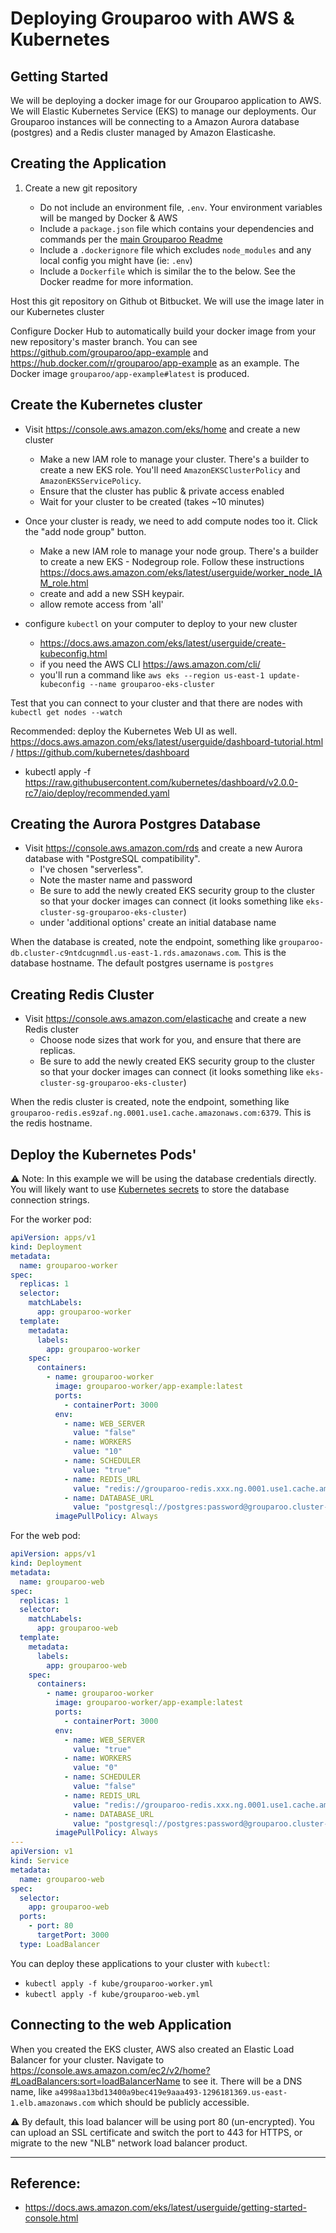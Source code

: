 # Deploying Grouparoo with AWS & Kubernetes

## Getting Started

We will be deploying a docker image for our Grouparoo application to AWS. We will Elastic Kubernetes Service (EKS) to manage our deployments. Our Grouparoo instances will be connecting to a Amazon Aurora database (postgres) and a Redis cluster managed by Amazon Elasticashe.

## Creating the Application

1. Create a new git repository

   - Do not include an environment file, `.env`. Your environment variables will be manged by Docker & AWS
   - Include a `package.json` file which contains your dependencies and commands per the [main Grouparoo Readme](https://github.com/grouparoo/grouparoo/blob/master/README.md)
   - Include a `.dockerignore` file which excludes `node_modules` and any local config you might have (ie: `.env`)
   - Include a `Dockerfile` which is similar the to the below. See the Docker readme for more information.

Host this git repository on Github ot Bitbucket. We will use the image later in our Kubernetes cluster

Configure Docker Hub to automatically build your docker image from your new repository's master branch. You can see https://github.com/grouparoo/app-example and https://hub.docker.com/r/grouparoo/app-example as an example. The Docker image `grouparoo/app-example#latest` is produced.

## Create the Kubernetes cluster

- Visit https://console.aws.amazon.com/eks/home and create a new cluster

  - Make a new IAM role to manage your cluster. There's a builder to create a new EKS role. You'll need `AmazonEKSClusterPolicy` and `AmazonEKSServicePolicy`.
  - Ensure that the cluster has public & private access enabled
  - Wait for your cluster to be created (takes ~10 minutes)

- Once your cluster is ready, we need to add compute nodes too it. Click the "add node group" button.

  - Make a new IAM role to manage your node group. There's a builder to create a new EKS - Nodegroup role. Follow these instructions https://docs.aws.amazon.com/eks/latest/userguide/worker_node_IAM_role.html
  - create and add a new SSH keypair.
  - allow remote access from 'all'

- configure `kubectl` on your computer to deploy to your new cluster
  - https://docs.aws.amazon.com/eks/latest/userguide/create-kubeconfig.html
  - if you need the AWS CLI https://aws.amazon.com/cli/
  - you'll run a command like `aws eks --region us-east-1 update-kubeconfig --name grouparoo-eks-cluster`

Test that you can connect to your cluster and that there are nodes with `kubectl get nodes --watch`

Recommended: deploy the Kubernetes Web UI as well. https://docs.aws.amazon.com/eks/latest/userguide/dashboard-tutorial.html / https://github.com/kubernetes/dashboard

- kubectl apply -f https://raw.githubusercontent.com/kubernetes/dashboard/v2.0.0-rc7/aio/deploy/recommended.yaml

## Creating the Aurora Postgres Database

- Visit https://console.aws.amazon.com/rds and create a new Aurora database with "PostgreSQL compatibility".
  - I've chosen "serverless".
  - Note the master name and password
  - Be sure to add the newly created EKS security group to the cluster so that your docker images can connect (it looks something like `eks-cluster-sg-grouparoo-eks-cluster`)
  - under 'additional options' create an initial database name

When the database is created, note the endpoint, something like `grouparoo-db.cluster-c9ntdcugnmdl.us-east-1.rds.amazonaws.com`. This is the database hostname.
The default postgres username is `postgres`

## Creating Redis Cluster

- Visit https://console.aws.amazon.com/elasticache and create a new Redis cluster
  - Choose node sizes that work for you, and ensure that there are replicas.
  - Be sure to add the newly created EKS security group to the cluster so that your docker images can connect (it looks something like `eks-cluster-sg-grouparoo-eks-cluster`)

When the redis cluster is created, note the endpoint, something like `grouparoo-redis.es9zaf.ng.0001.use1.cache.amazonaws.com:6379`. This is the redis hostname.

## Deploy the Kubernetes Pods'

⚠️ Note: In this example we will be using the database credentials directly. You will likely want to use [Kubernetes secrets](https://kubernetes.io/docs/concepts/configuration/secret/) to store the database connection strings.

For the worker pod:

```yml
apiVersion: apps/v1
kind: Deployment
metadata:
  name: grouparoo-worker
spec:
  replicas: 1
  selector:
    matchLabels:
      app: grouparoo-worker
  template:
    metadata:
      labels:
        app: grouparoo-worker
    spec:
      containers:
        - name: grouparoo-worker
          image: grouparoo-worker/app-example:latest
          ports:
            - containerPort: 3000
          env:
            - name: WEB_SERVER
              value: "false"
            - name: WORKERS
              value: "10"
            - name: SCHEDULER
              value: "true"
            - name: REDIS_URL
              value: "redis://grouparoo-redis.xxx.ng.0001.use1.cache.amazonaws.com:6379/0"
            - name: DATABASE_URL
              value: "postgresql://postgres:password@grouparoo.cluster-xxx.us-east-1.rds.amazonaws.com:5432/grouparoo"
          imagePullPolicy: Always
```

For the web pod:

```yml
apiVersion: apps/v1
kind: Deployment
metadata:
  name: grouparoo-web
spec:
  replicas: 1
  selector:
    matchLabels:
      app: grouparoo-web
  template:
    metadata:
      labels:
        app: grouparoo-web
    spec:
      containers:
        - name: grouparoo-worker
          image: grouparoo-worker/app-example:latest
          ports:
            - containerPort: 3000
          env:
            - name: WEB_SERVER
              value: "true"
            - name: WORKERS
              value: "0"
            - name: SCHEDULER
              value: "false"
            - name: REDIS_URL
              value: "redis://grouparoo-redis.xxx.ng.0001.use1.cache.amazonaws.com:6379/0"
            - name: DATABASE_URL
              value: "postgresql://postgres:password@grouparoo.cluster-xxx.us-east-1.rds.amazonaws.com:5432/grouparoo"
          imagePullPolicy: Always
---
apiVersion: v1
kind: Service
metadata:
  name: grouparoo-web
spec:
  selector:
    app: grouparoo-web
  ports:
    - port: 80
      targetPort: 3000
  type: LoadBalancer
```

You can deploy these applications to your cluster with `kubectl`:

- `kubectl apply -f kube/grouparoo-worker.yml`
- `kubectl apply -f kube/grouparoo-web.yml`

## Connecting to the web Application

When you created the EKS cluster, AWS also created an Elastic Load Balancer for your cluster. Navigate to https://console.aws.amazon.com/ec2/v2/home?#LoadBalancers:sort=loadBalancerName to see it. There will be a DNS name, like `a4998aa13bd13400a9bec419e9aaa493-1296181369.us-east-1.elb.amazonaws.com` which should be publicly accessible.

⚠️ By default, this load balancer will be using port 80 (un-encrypted). You can upload an SSL certificate and switch the port to 443 for HTTPS, or migrate to the new "NLB" network load balancer product.

---

## Reference:

- https://docs.aws.amazon.com/eks/latest/userguide/getting-started-console.html
